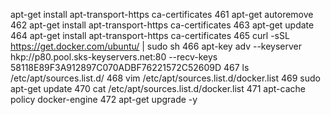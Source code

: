 apt-get install apt-transport-https ca-certificates
  461  apt-get autoremove 
  462  apt-get install apt-transport-https ca-certificates
  463  apt-get update 
  464  apt-get install apt-transport-https ca-certificates
  465  curl -sSL https://get.docker.com/ubuntu/ | sudo sh
  466  apt-key adv --keyserver hkp://p80.pool.sks-keyservers.net:80 --recv-keys 58118E89F3A912897C070ADBF76221572C52609D
  467  ls /etc/apt/sources.list.d/
  468  vim /etc/apt/sources.list.d/docker.list
  469  sudo apt-get update 
  470  cat /etc/apt/sources.list.d/docker.list 
  471  apt-cache policy docker-engine
  472  apt-get upgrade -y
